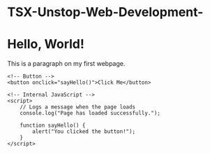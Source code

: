 # TSX-Unstop-Web-Development-
<!DOCTYPE html>
<html lang="en">

<head>
    <meta charset="UTF-8">
    <title>My First Webpage</title>
    <!-- Linking external CSS -->
    <link rel="stylesheet" href="styles.css">
</head>

<body>
    <h1>Hello, World!</h1>
    <p>This is a paragraph on my first webpage.</p>

    <!-- Button -->
    <button onclick="sayHello()">Click Me</button>

    <!-- Internal JavaScript -->
    <script>
        // Logs a message when the page loads
        console.log("Page has loaded successfully.");

        function sayHello() {
            alert("You clicked the button!");
        }
    </script>
</body>

</html>
